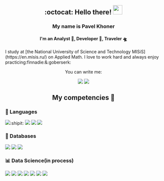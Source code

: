 <h2 align="center">:octocat: Hello there! <img src="https://user-images.githubusercontent.com/25639843/166544919-18626d59-3e74-427e-a444-62c304f55f1a.gif" width="30px" height="30px"></h2>
<h3 align="center">My name is Pavel Khoner</h3>
<h4 align="center">I'm an Analyst 👨‍, Developer 👀, Traveler 🛸</h4>
I study at [the National University of Science and Technology MISiS](https://en.misis.ru/) on Applied Math. I love to work hard and always enjoy practicing:finnadie:&:goberserk:  
<div align="center">
    <p>You can write me:</p>
    <a href="https://t.me/pauluandiy"><img src="https://img.shields.io/badge/Telegram-2CA5E0?style=for-the-badge&logo=telegram&logoColor=white"></a>
    <a href="mailto:khonerworki@gmail.com"><img src="https://img.shields.io/badge/Gmail-D14836?style=for-the-badge&logo=gmail&logoColor=white"></a>
</div>
<h2 align="center"> My competencies 🔮</h2>
<h3> 💬 Languages</h3>
<a href="https://www.python.org/"><img src="https://img.shields.io/badge/Python-14354C?style=for-the-badge&logo=python&logoColor=white"></a>:shipit: 
<a href="https://isocpp.org/"><img src="https://img.shields.io/badge/C%2B%2B-00599C?style=for-the-badge&logo=c%2B%2B&logoColor=white"></a>
<a href="https://docs.microsoft.com/en-us/dotnet/csharp/"><img src="https://img.shields.io/badge/C%23-5C2D91?style=for-the-badge&logo=c-sharp&logoColor=white"></a>
<a href="https://www.typescriptlang.org/"><img src="https://img.shields.io/badge/TypeScript-007ACC?style=for-the-badge&logo=typescript&logoColor=white"></a>
<h3> 💾 Databases </h3>
<a href="https://www.postgresql.org/"><img src="https://img.shields.io/badge/PostgreSQL-316192?style=for-the-badge&logo=postgresql&logoColor=white"></a>
<a href="https://www.sqlite.org/"><img src="https://img.shields.io/badge/SQLite-07405E?style=for-the-badge&logo=sqlite&logoColor=white"></a>
<a href="https://www.mongodb.com/"><img src="https://img.shields.io/badge/MongoDB-4EA94B?style=for-the-badge&logo=mongodb&logoColor=white"></a>
<h3> 📊 Data Science(in process) </h3>
<a href="https://keras.io/"><img src="https://img.shields.io/badge/Keras-D00000?style=for-the-badge&logo=keras&logoColor=white"></a>
<a href="https://streamlit.io/"><img src="https://img.shields.io/badge/Streamlit-FF4B4B?style=for-the-badge&logo=streamlit&logoColor=white"></a>
<a href="https://www.tensorflow.org/"><img src="https://img.shields.io/badge/TensorFlow-FF6F00?style=for-the-badge&logo=tensorflow&logoColor=white"></a>
<a href="https://scikit-learn.org"><img src="https://img.shields.io/badge/Sklearn-F7931E?style=for-the-badge&logo=scikit-learn&logoColor=white"></a>
<a href="https://pandas.pydata.org/"><img src="https://img.shields.io/badge/Pandas-150458?style=for-the-badge&logo=pandas&logoColor=white"></a>
<a href="https://plotly.com/"><img src="https://img.shields.io/badge/Plotly-3F4F75?style=for-the-badge&logo=plotly&logoColor=white"></a>
<a href="https://opencv.org/"><img src="https://img.shields.io/badge/OpenCV-5C3EE8?style=for-the-badge&logo=OpenCV&logoColor=white"></a>
